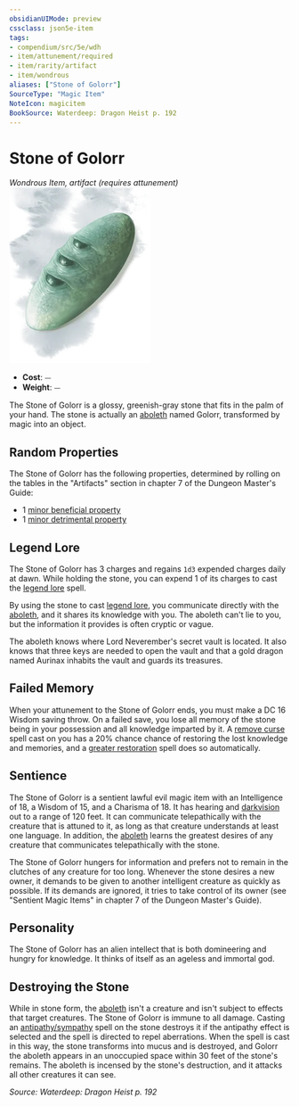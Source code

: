 ```yaml
---
obsidianUIMode: preview
cssclass: json5e-item
tags:
- compendium/src/5e/wdh
- item/attunement/required
- item/rarity/artifact
- item/wondrous
aliases: ["Stone of Golorr"]
SourceType: "Magic Item"
NoteIcon: magicitem
BookSource: Waterdeep: Dragon Heist p. 192
---
```

# Stone of Golorr
*Wondrous Item, artifact (requires attunement)*  
![](https://raw.githubusercontent.com/5etools-mirror-2/5etools-img/main/items/WDH/Stone%20of%20Golorr.webp#right)  

- **Cost**: ⏤
- **Weight**: ⏤

The Stone of Golorr is a glossy, greenish-gray stone that fits in the palm of your hand. The stone is actually an [aboleth](/2-Mechanics/CLI/bestiary/aberration/aboleth.md) named Golorr, transformed by magic into an object.

## Random Properties

The Stone of Golorr has the following properties, determined by rolling on the tables in the "Artifacts" section in chapter 7 of the Dungeon Master's Guide:

- 1 [minor beneficial property](/2-Mechanics/CLI/tables/artifact-properties-minor-beneficial-properties.md)  
- 1 [minor detrimental property](/2-Mechanics/CLI/tables/artifact-properties-minor-detrimental-properties.md)  

## Legend Lore

The Stone of Golorr has 3 charges and regains `1d3` expended charges daily at dawn. While holding the stone, you can expend 1 of its charges to cast the [legend lore](/2-Mechanics/CLI/spells/legend-lore.md) spell.

By using the stone to cast [legend lore](/2-Mechanics/CLI/spells/legend-lore.md), you communicate directly with the [aboleth](/2-Mechanics/CLI/bestiary/aberration/aboleth.md), and it shares its knowledge with you. The aboleth can't lie to you, but the information it provides is often cryptic or vague.

The aboleth knows where Lord Neverember's secret vault is located. It also knows that three keys are needed to open the vault and that a gold dragon named Aurinax inhabits the vault and guards its treasures.

## Failed Memory

When your attunement to the Stone of Golorr ends, you must make a DC 16 Wisdom saving throw. On a failed save, you lose all memory of the stone being in your possession and all knowledge imparted by it. A [remove curse](/2-Mechanics/CLI/spells/remove-curse.md) spell cast on you has a 20% chance chance of restoring the lost knowledge and memories, and a [greater restoration](/2-Mechanics/CLI/spells/greater-restoration.md) spell does so automatically.

## Sentience

The Stone of Golorr is a sentient lawful evil magic item with an Intelligence of 18, a Wisdom of 15, and a Charisma of 18. It has hearing and [darkvision](/2-Mechanics/CLI/rules/senses.md#darkvision) out to a range of 120 feet. It can communicate telepathically with the creature that is attuned to it, as long as that creature understands at least one language. In addition, the [aboleth](/2-Mechanics/CLI/bestiary/aberration/aboleth.md) learns the greatest desires of any creature that communicates telepathically with the stone.

The Stone of Golorr hungers for information and prefers not to remain in the clutches of any creature for too long. Whenever the stone desires a new owner, it demands to be given to another intelligent creature as quickly as possible. If its demands are ignored, it tries to take control of its owner (see "Sentient Magic Items" in chapter 7 of the Dungeon Master's Guide).

## Personality

The Stone of Golorr has an alien intellect that is both domineering and hungry for knowledge. It thinks of itself as an ageless and immortal god.

## Destroying the Stone

While in stone form, the [aboleth](/2-Mechanics/CLI/bestiary/aberration/aboleth.md) isn't a creature and isn't subject to effects that target creatures. The Stone of Golorr is immune to all damage. Casting an [antipathy/sympathy](/2-Mechanics/CLI/spells/antipathy-sympathy.md) spell on the stone destroys it if the antipathy effect is selected and the spell is directed to repel aberrations. When the spell is cast in this way, the stone transforms into mucus and is destroyed, and Golorr the aboleth appears in an unoccupied space within 30 feet of the stone's remains. The aboleth is incensed by the stone's destruction, and it attacks all other creatures it can see.

*Source: Waterdeep: Dragon Heist p. 192*